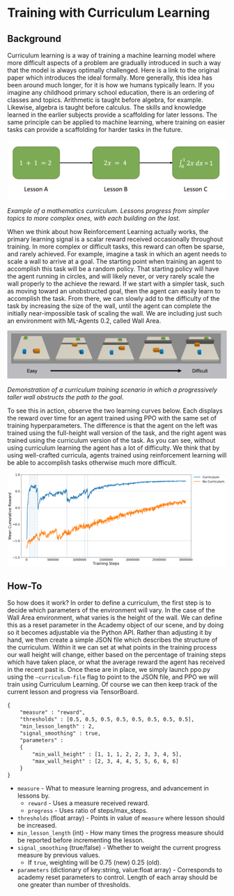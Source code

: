 # Training with Curriculum Learning

## Background

Curriculum learning is a way of training a machine learning model where more difficult 
aspects of a problem are gradually introduced in such a way that the model is always 
optimally challenged. Here is a link to the original paper which introduces the ideal 
formally. More generally, this idea has been around much longer, for it is how we humans 
typically learn. If you imagine any childhood primary school education, there is an 
ordering of classes and topics. Arithmetic is taught before algebra, for example. 
Likewise, algebra is taught before calculus. The skills and knowledge learned in the 
earlier subjects provide a scaffolding for later lessons. The same principle can be 
applied to machine learning, where training on easier tasks can provide a scaffolding 
for harder tasks in the future. 

![Math](../images/math.png)

_Example of a mathematics curriculum. Lessons progress from simpler topics to more 
complex ones, with each building on the last._

When we think about how Reinforcement Learning actually works, the primary learning 
signal is a scalar reward received occasionally throughout training. In more complex 
or difficult tasks, this reward can often be sparse, and rarely achieved. For example, 
imagine a task in which an agent needs to scale a wall to arrive at a goal. The starting 
point when training an agent to accomplish this task will be a random policy. That 
starting policy will have the agent running in circles, and will likely never, or very 
rarely scale the wall properly to the achieve the reward. If we start with a simpler 
task, such as moving toward an unobstructed goal, then the agent can easily learn to 
accomplish the task. From there, we can slowly add to the difficulty of the task by 
increasing the size of the wall, until the agent can complete the initially 
near-impossible task of scaling the wall. We are including just such an environment with 
ML-Agents 0.2, called Wall Area.

![Wall](../images/curriculum.png)

_Demonstration of a curriculum training scenario in which a progressively taller wall 
obstructs the path to the goal._
 
To see this in action, observe the two learning curves below. Each displays the reward 
over time for an agent trained using PPO with the same set of training hyperparameters. 
The difference is that the agent on the left was trained using the full-height wall 
version of the task, and the right agent was trained using the curriculum version of 
the task. As you can see, without using curriculum learning the agent has a lot of 
difficulty. We think that by using well-crafted curricula, agents trained using 
reinforcement learning will be able to accomplish tasks otherwise much more difficult. 
 
![Log](../images/curriculum_progress.png)

## How-To
 
So how does it work? In order to define a curriculum, the first step is to decide which 
parameters of the environment will vary. In the case of the Wall Area environment, what 
varies is the height of the wall. We can define this as a reset parameter in the Academy 
object of our scene, and by doing so it becomes adjustable via the Python API. Rather 
than adjusting it by hand, we then create a simple JSON file which describes the 
structure of the curriculum. Within it we can set at what points in the training process 
our wall height will change, either based on the percentage of training steps which have 
taken place, or what the average reward the agent has received in the recent past is. 
Once these are in place, we simply launch ppo.py using the `–curriculum-file` flag to 
point to the JSON file, and PPO we will train using Curriculum Learning. Of course we can 
then keep track of the current lesson and progress via TensorBoard.


```
{
    "measure" : "reward",
    "thresholds" : [0.5, 0.5, 0.5, 0.5, 0.5, 0.5, 0.5, 0.5],
    "min_lesson_length" : 2,
    "signal_smoothing" : true, 
    "parameters" : 
    {
        "min_wall_height" : [1, 1, 1, 2, 2, 3, 3, 4, 5],
        "max_wall_height" : [2, 3, 4, 4, 5, 5, 6, 6, 6]
    }
}
```

* `measure` - What to measure learning progress, and advancement in lessons by.
    * `reward` - Uses a measure received reward. 
    * `progress` - Uses ratio of steps/max_steps.
* `thresholds` (float array) - Points in value of `measure` where lesson should be increased.
* `min_lesson_length` (int) - How many times the progress measure should be reported before 
incrementing the lesson.
* `signal_smoothing` (true/false) - Whether to weight the current progress measure by previous values.
    * If `true`, weighting will be 0.75 (new) 0.25 (old).
* `parameters` (dictionary of key:string, value:float array) - Corresponds to academy reset parameters to control. Length of each array
should be one greater than number of thresholds.

